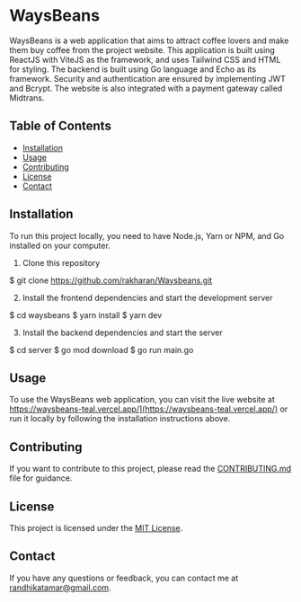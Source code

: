# WaysBeans

WaysBeans is a web application that aims to attract coffee lovers and make them buy coffee from the project website. This application is built using ReactJS with ViteJS as the framework, and uses Tailwind CSS and HTML for styling. The backend is built using Go language and Echo as its framework. Security and authentication are ensured by implementing JWT and Bcrypt. The website is also integrated with a payment gateway called Midtrans.

## Table of Contents

- [Installation](#installation)
- [Usage](#usage)
- [Contributing](#contributing)
- [License](#license)
- [Contact](#contact)

## Installation

To run this project locally, you need to have Node.js, Yarn or NPM, and Go installed on your computer.

1. Clone this repository

$ git clone https://github.com/rakharan/Waysbeans.git

2. Install the frontend dependencies and start the development server

$ cd waysbeans
$ yarn install
$ yarn dev

3. Install the backend dependencies and start the server

$ cd server
$ go mod download
$ go run main.go

## Usage

To use the WaysBeans web application, you can visit the live website at https://waysbeans-teal.vercel.app/](https://waysbeans-teal.vercel.app/) or run it locally by following the installation instructions above.

## Contributing

If you want to contribute to this project, please read the [CONTRIBUTING.md](CONTRIBUTING.md) file for guidance.

## License

This project is licensed under the [MIT License](LICENSE.md).

## Contact

If you have any questions or feedback, you can contact me at [randhikatamar@gmail.com](mailto:randhikatamar@gmail.com).
